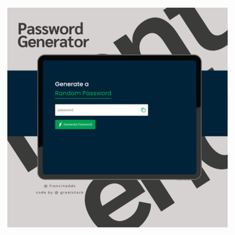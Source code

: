 ![Texto alternativo](https://github.com/francinedds/password-generator/blob/main/images/mockup-password-generator.png)
